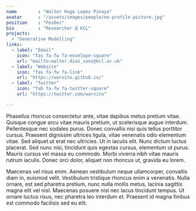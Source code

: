 ```yaml
---
name        : "Walter Hugo Lopez Pinaya"
avatar      : "/assets/images/people/no-profile-picture.jpg"
position    : "PosDoc"
bio         : "Researcher @ KCL"
projects:
  - "Generative Modelling"
links:
  - label: "Email"
    icon: "fas fa-fw fa-envelope-square"
    url: "mailto:walter.diaz_sanz@kcl.ac.uk"
  - label: "Website"
    icon: "fas fa-fw fa-link"
    url: "https://warvito.github.io/"
  - label: "Twitter"
    icon: "fab fa-fw fa-twitter-square"
    url: "https://twitter.com/warvito"

---
```


Phasellus rhoncus consectetur ante, vitae dapibus metus pretium vitae. Quisque congue arcu vitae mauris pretium, ut scelerisque augue interdum. Pellentesque nec sodales purus. Donec convallis nisi quis tellus porttitor cursus. Praesent dignissim ultrices ligula, vitae venenatis odio elementum vitae. Sed aliquet ut erat nec ultricies. Ut in iaculis elit. Nunc dictum luctus placerat. Sed nunc nisi, tincidunt quis egestas cursus, elementum ut purus. Mauris cursus vel massa eu commodo. Morbi viverra nibh vitae mauris rutrum iaculis. Donec orci dolor, aliquet non rhoncus ut, gravida eu lorem.

Maecenas vel risus enim. Aenean vestibulum neque ullamcorper, convallis diam in, euismod velit. Vestibulum tristique rhoncus enim a venenatis. Nulla ornare, est sed pharetra pretium, nunc nulla mollis metus, lacinia sagittis magna elit vel nisl. Maecenas posuere nisl nec lacus tincidunt tempus. Ut ornare luctus risus, nec pharetra leo interdum et. Praesent id magna finibus est commodo facilisis sed eu elit.
